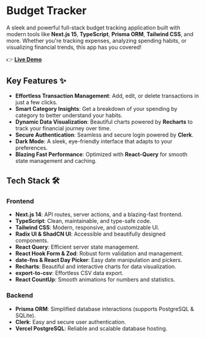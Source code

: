 
# Budget Tracker 

A sleek and powerful full-stack budget tracking application built with modern tools like **Next.js 15**, **TypeScript**, **Prisma ORM**, **Tailwind CSS**, and more. Whether you're tracking expenses, analyzing spending habits, or visualizing financial trends, this app has you covered!

👉 **[Live Demo](https://budget-tracker-yingping.vercel.app/)**


## Key Features ✨
- **Effortless Transaction Management**: Add, edit, or delete transactions in just a few clicks.
- **Smart Category Insights**: Get a breakdown of your spending by category to better understand your habits.
- **Dynamic Data Visualization**: Beautiful charts powered by **Recharts** to track your financial journey over time.
- **Secure Authentication**: Seamless and secure login powered by **Clerk**.
- **Dark Mode**: A sleek, eye-friendly interface that adapts to your preferences.
- **Blazing Fast Performance**: Optimized with **React-Query** for smooth state management and caching.


## Tech Stack  🛠
### Frontend
- **Next.js 14**: API routes, server actions, and a blazing-fast frontend.
- **TypeScript**: Clean, maintainable, and type-safe code.
- **Tailwind CSS**: Modern, responsive, and customizable UI.
- **Radix UI & ShadCN UI**: Accessible and beautifully designed components.
- **React Query**: Efficient server state management.
- **React Hook Form & Zod**: Robust form validation and management.
- **date-fns & React Day Picker**: Easy date manipulation and pickers.
- **Recharts**: Beautiful and interactive charts for data visualization.
- **export-to-csv**: Effortless CSV data export.
- **React CountUp**: Smooth animations for numbers and statistics.

### Backend
- **Prisma ORM**: Simplified database interactions (supports PostgreSQL & SQLite).
- **Clerk**: Easy and secure user authentication.
- **Vercel PostgreSQL**: Reliable and scalable database hosting.
